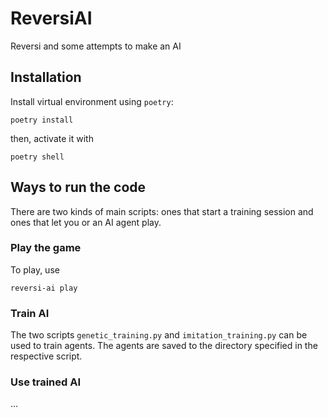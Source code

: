 # ReversiAI

Reversi and some attempts to make an AI

## Installation

Install virtual environment using `poetry`:

```{code:bash}
poetry install
```

then, activate it with

```{code:bash}
poetry shell
```

## Ways to run the code

There are two kinds of main scripts: ones that start a training session and ones that let you or an AI agent play.

### Play the game

To play, use

```{code:bash}
reversi-ai play
```

### Train AI

The two scripts `genetic_training.py` and `imitation_training.py` can be used to train agents. The agents are saved to the directory specified in the respective script.

### Use trained AI

...